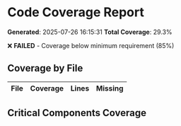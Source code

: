 # Code Coverage Report

**Generated**: 2025-07-26 16:15:31
**Total Coverage**: 29.3%

❌ **FAILED** - Coverage below minimum requirement (85%)

## Coverage by File

| File | Coverage | Lines | Missing |
|------|----------|-------|----------|

## Critical Components Coverage

